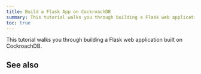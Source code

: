 ```yaml
---
title: Build a Flask App on CockroachDB
summary: This tutorial walks you through building a Flask web application built on CockroachDB.
toc: true
---
```


This tutorial walks you through building a Flask web application built on CockroachDB.

## See also
